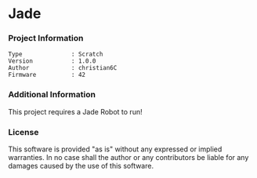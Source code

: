 Jade
================



### Project Information
```
Type              : Scratch
Version           : 1.0.0
Author            : christian6C
Firmware          : 42
```

### Additional Information
This project requires a Jade Robot to run!

### License
This software is provided "as is" without any expressed or implied warranties.  In no case shall the author or any contributors be liable for any damages caused by the use of this software.

